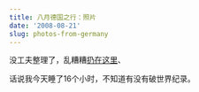 ```yaml
---
title: 八月德国之行：照片
date: '2008-08-21'
slug: photos-from-germany
---
```


没工夫整理了，乱糟糟[扔在这里](https://photos.app.goo.gl/c8mogv4deEpJVNJS6)、

话说我今天睡了16个小时，不知道有没有破世界纪录。
